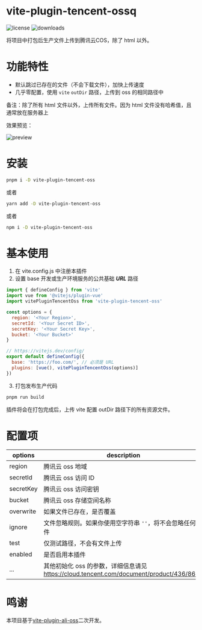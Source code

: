 vite-plugin-tencent-ossq
=======
![license](https://img.shields.io/npm/l/vite-plugin-tencent-oss)
![downloads](https://img.shields.io/npm/dt/vite-plugin-tencent-oss)

将项目中打包后生产文件上传到腾讯云COS，除了 html 以外。

# 功能特性

- 默认跳过已存在的文件（不会下载文件），加快上传速度
- 几乎零配置，使用 `vite` `outDir` 路径，上传到 oss 的相同路径中

备注：除了所有 html 文件以外，上传所有文件。因为 html 文件没有哈希值，且通常放在服务器上

效果预览：

![preview](https://static-1253419794.cos.ap-nanjing.myqcloud.com/img/1656215242281.png)

# 安装

```bash
pnpm i -D vite-plugin-tencent-oss
```

或者

```bash
yarn add -D vite-plugin-tencent-oss
```

或者

```bash
npm i -D vite-plugin-tencent-oss
```

# 基本使用

1. 在 vite.config.js 中注册本插件
2. 设置 base 开发或生产环境服务的公共基础 ***URL*** 路径

```javascript
import { defineConfig } from 'vite'
import vue from '@vitejs/plugin-vue'
import vitePluginTencentOss from 'vite-plugin-tencent-oss'

const options = {
  region: '<Your Region>',
  secretId: '<Your Secret ID>',
  secretKey: '<Your Secret Key>',
  bucket: '<Your Bucket>'
}

// https://vitejs.dev/config/
export default defineConfig({
  base: 'https://foo.com/', // 必须是 URL
  plugins: [vue(), vitePluginTencentOss(options)]
})
```
3. 打包发布生产代码

```bash
pnpm run build
```

插件将会在打包完成后，上传 vite 配置 outDir 路径下的所有资源文件。

# 配置项

| options   | description                                                                     | type    | default       |
|-----------|---------------------------------------------------------------------------------|---------|---------------|
| region    | 腾讯云 oss 地域                                                                      | string  |               |
| secretId  | 腾讯云 oss 访问 ID                                                                   | string  |               |
| secretKey | 腾讯云 oss 访问密钥                                                                    | string  |               |
| bucket    | 腾讯云 oss 存储空间名称                                                                  | string  |               |
| overwrite | 如果文件已存在，是否覆盖                                                                    | boolean | false         |
| ignore    | 文件忽略规则。如果你使用空字符串 `''`，将不会忽略任何文件                                                 | boolean | `'**/*.html'` |
| test      | 仅测试路径，不会有文件上传                                                                   | boolean | false         |
| enabled   | 是否启用本插件                                                                         | boolean | true          |
| ...       | 其他初始化 oss 的参数，详细信息请见 https://cloud.tencent.com/document/product/436/8629 | any | |

# 鸣谢
本项目基于[vite-plugin-ali-oss](https://github.com/xiaweiss/vite-plugin-ali-oss)二次开发。
